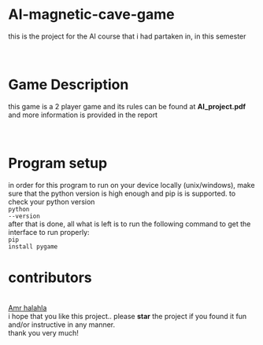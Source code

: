 # AI-magnetic-cave-game
this is the project for the AI course that i had partaken in, in this semester
<br>
<br>
<br>
# Game Description
this game is a 2 player game and its rules can be found at <strong>AI_project.pdf</strong>
and more information is provided in the report
<br>
<br>
<br>
# Program setup
in order for this program to run on your device locally (unix/windows), make sure that the python version is high enough and pip is is supported.
to check your python version
<br>
<code>python --version</code>
<br>
after that is done, all what is left is to run the following command to get the interface to run properly:
<br>
<code>pip install pygame</code>
# contributors
<br>
<a href="https://github.com/Amr-HAlahla">Amr halahla</a>
<br>
i hope that you like this project..
please <strong>star</strong> the project if you found it fun and/or instructive in any manner.
<br>
thank you very much!

